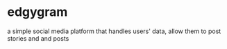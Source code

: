 # edgygram
a simple social media platform that handles users' data, allow them to post stories and and posts 
